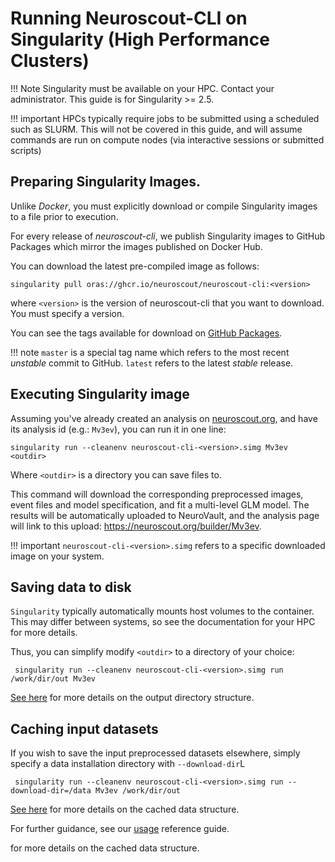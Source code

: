 # Running Neuroscout-CLI on Singularity (High Performance Clusters)

!!! Note
    Singularity must be available on your HPC. Contact your administrator.
    This guide is for Singularity >= 2.5.

!!! important
    HPCs typically require jobs to be submitted using a scheduled such as SLURM. 
    This will not be covered in this guide, and will assume commands are run on compute nodes (via interactive sessions or submitted scripts)


## Preparing Singularity Images.

Unlike _Docker_, you must explicitly download or compile Singularity images to a file prior to execution.

For every release of _neuroscout-cli_, we publish Singularity images to GitHub Packages which mirror the images published on Docker Hub. 

You can download the latest pre-compiled image as follows:

    singularity pull oras://ghcr.io/neuroscout/neuroscout-cli:<version>

where `<version>` is the version of neuroscout-cli that you want to download.
You must specify a version.

You can see the tags available for download on [GitHub Packages](https://github.com/neuroscout/neuroscout-cli/pkgs/container/neuroscout-cli).


!!! note
`master` is a special tag name which refers to the most recent _unstable_ commit to GitHub. 
`latest` refers to the latest _stable_ release.


## Executing Singularity image

Assuming you've already created an analysis on [neuroscout.org](https://neuroscout.org), and have its analysis id (e.g.: `Mv3ev`), you can run it in one line:

    singularity run --cleanenv neuroscout-cli-<version>.simg Mv3ev <outdir>

Where `<outdir>` is a directory you can save files to.

This command will download the corresponding preprocessed images, event files and model specification, and fit a multi-level GLM model.
The results will be automatically uploaded to NeuroVault, and the analysis page will link to this upload: https://neuroscout.org/builder/Mv3ev.

!!! important
    `neuroscout-cli-<version>.simg` refers to a specific downloaded image on your system. 


## Saving data to disk

`Singularity` typically automatically mounts host volumes to the container. This may differ between systems, so see the documentation for your HPC for more details.

Thus, you can simplify modify `<outdir>` to a directory of your choice: 

     singularity run --cleanenv neuroscout-cli-<version>.simg run /work/dir/out Mv3ev

[See here](docker.md#output-derivative-structure) for more details on the output directory structure. 

## Caching input datasets

If you wish to save the input preprocessed datasets elsewhere, simply specify a data installation directory with `--download-dir`L

     singularity run --cleanenv neuroscout-cli-<version>.simg run --download-dir=/data Mv3ev /work/dir/out 

[See here](docker.md#caching-input-datasets) for more details on the cached data structure. 

For further guidance, see our [usage](usage.md) reference guide.

 for more details on the cached data structure. 
